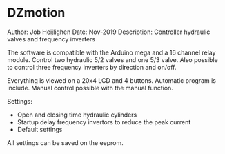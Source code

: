 # DZmotion

Author: Job Heijlighen
Date: Nov-2019
Description: Controller hydraulic valves and frequency inverters

The software is compatible with the Arduino mega and a 16 channel relay module. 
Control two hydraulic 5/2 valves and one 5/3 valve. Also possible to control three frequency inverters by direction and on/off. 


Everything is viewed on a 20x4 LCD and 4 buttons. Automatic program is include.
Manual control possible with the manual function. 


Settings:
-	Open and closing time hydraulic cylinders 
-	Startup delay frequency invertors to reduce the peak current
-	Default settings 

All settings can be saved on the eeprom.
